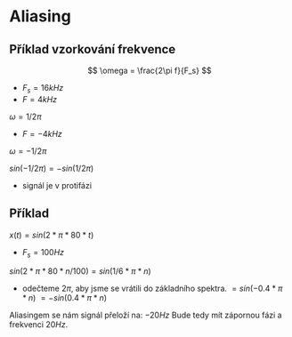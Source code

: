 # Aliasing
## Příklad vzorkování frekvence

$$
\omega = \frac{2\pi f}{F_s}
$$

- $F_s = 16kHz$
- $F = 4kHz$

$\omega = 1/2 \pi$

- $F = -4kHz$

$\omega = -1/2 \pi$

$sin(-1/2 \pi) = -sin(1/2 \pi)$

- signál je v protifázi
## Příklad
$x(t) = sin(2*\pi*80*t)$
- $F_s = 100Hz$

$sin(2*\pi*80*n/100) =sin(1/6*\pi*n)$ 
- odečteme $2\pi$, aby jsme se vrátili do základního spektra.
$= sin(-0.4*\pi*n)$
$= -sin(0.4*\pi*n)$

Aliasingem se nám signál přeloží na: $-20Hz$
Bude tedy mít zápornou fázi a frekvenci $20Hz$.
